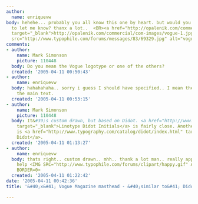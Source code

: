 ```yaml
---
author:
  name: enriquevw
body: hehehe... probably you all know this one by heart. but would you be kind enough
  to let me know? thanx a lot..  <BR><a href="http://opalenik.com/commercial/com-images/vogue-1.jpg"
  target="_blank">http://opalenik.com/commercial/com-images/vogue-1.jpg</a> <BR> <BR><img
  src="http://www.typophile.com/forums/messages/83/69329.jpg" alt="vogue">
comments:
- author:
    name: Mark Simonson
    picture: 110448
  body: Do you mean the Vogue logotype or one of the others?
  created: '2005-04-11 00:50:43'
- author:
    name: enriquevw
  body: hahahahaha.. sorry i guess I should have specified.. I mean the VOGUE logo,
    the main text.
  created: '2005-04-11 00:53:15'
- author:
    name: Mark Simonson
    picture: 110448
  body: It&#39;s custom drawn, but based on Didot. <a href="http://www.myfonts.com/fonts/linotype/didot/linotype-didot-initials/testdrive.html?s=VOGUE&amp;p=72"
    target="_blank">Linotype Didot Initials</a> is fairly close. Another good one
    is <a href="http://www.typography.com/catalog/didot/index.html" target="_blank">HTF
    Didot</a>.
  created: '2005-04-11 01:13:27'
- author:
    name: enriquevw
  body: thats right.. custom drawn.. mhh.. thank a lot man.. really appreciate the
    help <IMG SRC="http://www.typophile.com/forums/clipart/happy.gif" ALT=":-&#41;"
    BORDER=0>
  created: '2005-04-11 01:22:42'
date: '2005-04-11 00:42:36'
title: '&#40;x&#41; Vogue Magazine masthead - &#40;similar to&#41; Didot {Mark S}'

---
```

